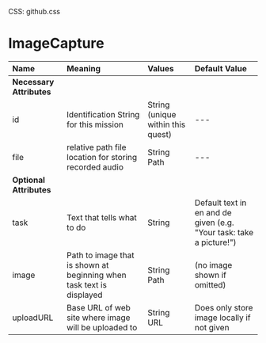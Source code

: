 CSS: github.css 

# ImageCapture #

| Name | Meaning | Values | Default Value |
|:--|:--|:--|:--
| **Necessary Attributes** ||||
| id | Identification String for this mission | String (unique within this quest) | --- |
| file | relative path file location for storing recorded audio | String Path | --- |
| **Optional Attributes** ||||
| task | Text that tells what to do | String | Default text in en and de given (e.g. "Your task: take a picture!") |
| image | Path to image that is shown at beginning when task text is displayed | String Path | (no image shown if omitted) |
| uploadURL | Base URL of web site where image will be uploaded to | String URL | Does only store image locally if not given |

